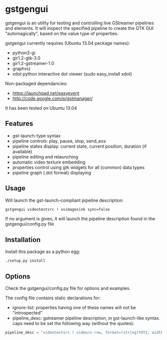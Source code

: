 # gstgengui

gstgengui is an utility for testing and controlling live GStreamer pipelines and elements.
It will inspect the specified pipeline to create the GTK GUI "automagically", based on the value type of properties.

gstgengui currently requires (Ubuntu 13.04 package names):
   * python3-gi
   * gir1.2-gtk-3.0
   * gir1.2-gstreamer-1.0
   * graphviz 
   * xdot python interactive dot viewer (sudo easy_install xdot)

Non-packaged dependancies:
   * https://launchpad.net/easyevent
   * http://code.google.com/p/gstmanager/

It has been tested on Ubuntu 13.04

## Features

   * gst-launch-type syntax
   * pipeline controls: play, pause, stop, send_eos
   * pipeline states display: current state, current position, duration (if available)
   * pipeline editing and relaunching
   * automatic video texture embedding
   * properties control using gtk widgets for all (common) data types
   * pipeline graph (.dot format) displaying

## Usage

Will launch the gst-launch-compliant pipeline description:

```bash
gstgengui videotestsrc ! xvimagesink sync=false
```

If no argument is given, it will launch the pipeline description found in the gstgengui/config.py file

## Installation

Install this package as a python egg: 

```bash
./setup.py install
```


## Options

Check the gstgengui/config.py file for options and examples.

The config file contains static declarations for:
* ignore-list: properties having one of these names will not be "introspected"
* pipeline_desc: gstreamer pipeline description, in gst-launch-like syntax. caps need to be set the following way (without the quotes):

```python
pipeline_desc = "videotestsrc ! video/x-raw, format=(string)YUY2, width=(int)320, height=(int)240, framerate=(fraction)15/1 ! videoconvert !  videobalance ! queue ! xvimagesink"
```
